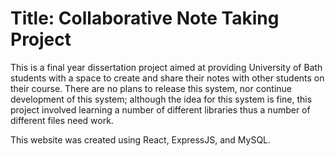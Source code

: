 # Title: Collaborative Note Taking Project

This is a final year dissertation project aimed at providing University of Bath students with a space to create and share their notes with other students on their course. There are no plans to release this system, nor continue development of this system; although the idea for this system is fine, this project involved learning a number of different libraries thus a number of different files need work. 

This website was created using React, ExpressJS, and MySQL.
